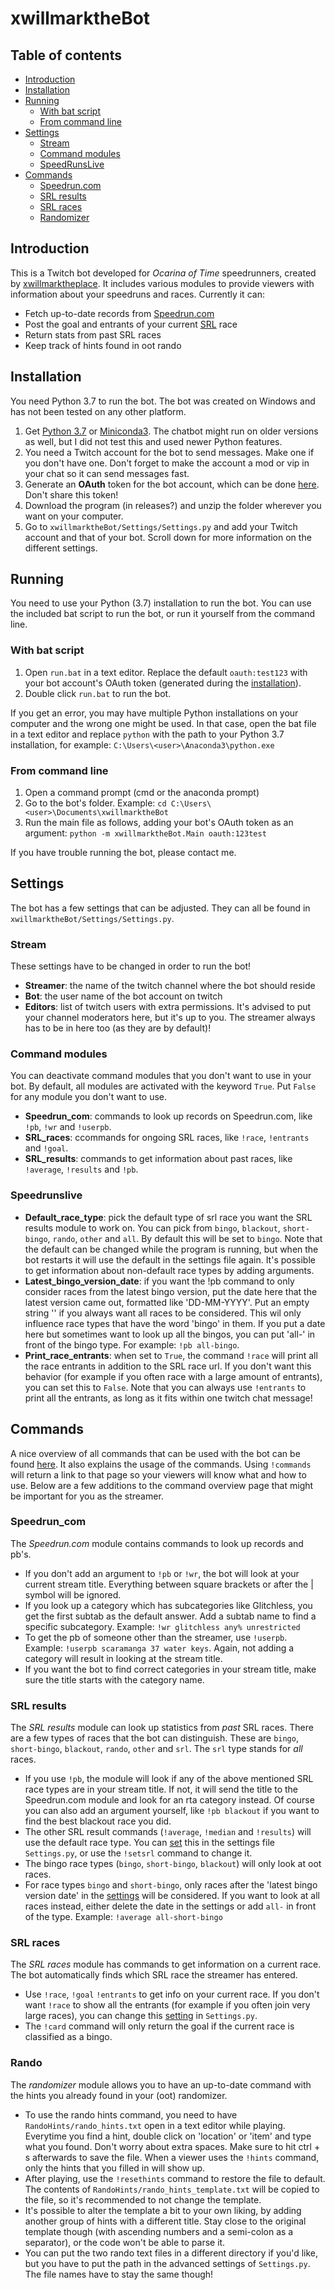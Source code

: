 # xwillmarktheBot

## Table of contents
-   [Introduction](#introduction)
-   [Installation](#installation)
-   [Running](#running)
    - [With bat script](#with-bat-script)
    - [From command line](#from-command-line)
-   [Settings](#settings)
    - [Stream](#stream)
    - [Command modules](#command-modules)
    - [SpeedRunsLive](#speedrunslive)
-   [Commands](#commands)
    - [Speedrun.com](#speedrun_com)
    - [SRL results](#srl-results)
    - [SRL races](#srl-races)
    - [Randomizer](#rando)


## Introduction
This is a Twitch bot developed for *Ocarina of Time* speedrunners, created by [xwillmarktheplace](https://twitch.tv/xwillmarktheplace). It includes various modules to provide viewers with information about your speedruns and races. Currently it can:
* Fetch up-to-date records from [Speedrun.com](https://www.speedrun.com/)
* Post the goal and entrants of your current [SRL](http://www.speedrunslive.com/) race
* Return stats from past SRL races
* Keep track of hints found in oot rando


## Installation
You need Python 3.7 to run the bot. The bot was created on Windows and has not been tested on any other platform.



1. Get [Python 3.7](https://www.python.org/downloads/release/python-370/) or [Miniconda3](https://docs.conda.io/en/latest/miniconda.html). The chatbot might run on older versions as well, but I did not test this and used newer Python features.
2. You need a Twitch account for the bot to send messages. Make one if you don't have one. Don't forget to make the account a mod or vip in your chat so it can send messages fast.
3. Generate an **OAuth** token for the bot account, which can be done [here](https://twitchapps.com/tmi/). Don't share this token!
4. Download the program (in releases?) and unzip the folder wherever you want on your computer.
6. Go to ```xwillmarktheBot/Settings/Settings.py``` and add your Twitch account and that of your bot. Scroll down for more information on the different settings. 

## Running
You need to use your Python (3.7) installation to run the bot. You can use the included bat script to run the bot, or run it yourself from the command line.

### With bat script
1. Open ```run.bat``` in a text editor. Replace the default ```oauth:test123``` with your bot account's OAuth token (generated during the [installation](#installation)).
2. Double click ```run.bat``` to run the bot.

If you get an error, you may have multiple Python installations on your computer and the wrong one might be used. In that case, open the bat file in a text editor and replace ```python``` with the path to your Python 3.7 installation, for example: ```C:\Users\<user>\Anaconda3\python.exe```

### From command line
1. Open a command prompt (cmd or the anaconda prompt)
2. Go to the bot's folder. Example: ```cd C:\Users\<user>\Documents\xwillmarktheBot```
3. Run the main file as follows, adding your bot's OAuth token as an argument: ```python -m xwillmarktheBot.Main oauth:123test``` 

If you have trouble running the bot, please contact me.

## Settings
The bot has a few settings that can be adjusted. They can all be found in ```xwillmarktheBot/Settings/Settings.py```.
### Stream
These settings have to be changed in order to run the bot!
* **Streamer**: the name of the twitch channel where the bot should reside
* **Bot**: the user name of the bot account on twitch
* **Editors**: list of twitch users with extra permissions. It's advised to put your channel moderators here, but it's up to you. The streamer always has to be in here too (as they are by default)!

### Command modules
You can deactivate command modules that you don't want to use in your bot. By default, all modules are activated with the keyword ```True```. Put ```False``` for any module you don't want to use.
* **Speedrun_com**: commands to look up records on Speedrun.com, like ```!pb```, ```!wr``` and ```!userpb```.
* **SRL_races**: ccommands for ongoing SRL races, like ```!race```, ```!entrants``` and ```!goal```.
* **SRL_results**: commands to get information about past races, like ```!average```, ```!results``` and ```!pb```.

### Speedrunslive
* **Default_race_type**: pick the default type of srl race you want the SRL results module to work on. You can pick from ```bingo```, ```blackout```, ```short-bingo```, ```rando```, ```other``` and ```all```. By default this will be set to ```bingo```. Note that the default can be changed while the program is running, but when the bot restarts it will use the default in the settings file again. It's possible to get information about non-default race types by adding arguments.
* **Latest_bingo_version_date**: if you want the !pb command to only consider races from the latest bingo version, put the date here that the latest version came out, formatted like 'DD-MM-YYYY'. Put an empty string '' if you always want all races to be considered. This wil only influence race types that have the word 'bingo' in them. If you put a date here but sometimes want to look up all the bingos, you can put 'all-' in front of the bingo type. For example: ```!pb all-bingo```.
* **Print_race_entrants**: when set to ```True```, the command ```!race``` will print all the race entrants in addition to the SRL race url. If you don't want this behavior (for example if you often race with a large amount of entrants), you can set this to ```False```. Note that you can always use ```!entrants``` to print all the entrants, as long as it fits within one twitch chat message!

## Commands
A nice overview of all commands that can be used with the bot can be found [here](https://xwmtp.github.io/xwillmarktheBot). It also explains the usage of the commands. Using ```!commands``` will return a link to that page so your viewers will know what and how to use. Below are a few additions to the command overview page that might be important for you as the streamer.

### Speedrun_com
The *Speedrun.com* module contains commands to look up records and pb's.
* If you don't add an argument to ```!pb``` or ```!wr```, the bot will look at your current stream title. Everything between square brackets or after the | symbol will be ignored.
* If you look up a category which has subcategories like Glitchless, you get the first subtab as the default answer. Add a subtab name to find a specific subcategory. Example: ```!wr glitchless any% unrestricted```
* To get the pb of someone other than the streamer, use ```!userpb```. Example: ```!userpb scaramanga 37 water keys```. Again, not adding a category will result in looking at the stream title.
* If you want the bot to find correct categories in your stream title, make sure the title starts with the category name.

### SRL results
The *SRL results* module can look up statistics from *past* SRL races. There are a few types of races that the bot can distinguish. These are ```bingo```, ```short-bingo```, ```blackout```, ```rando```, ```other``` and ```srl```. The ```srl``` type stands for *all* races.   
* If you use ```!pb```, the module will look if any of the above mentioned SRL race types are in your stream title. If not, it will send the title to the Speedrun.com module and look for an rta category instead. Of course you can also add an argument yourself, like ```!pb blackout``` if you want to find the best blackout race you did.
* The other SRL result commands (```!average```, ```!median``` and ```!results```) will use the default race type. You can [set](#speedrunslive) this in the settings file ```Settings.py```, or use the ```!setsrl``` command to change it.
* The bingo race types (```bingo```, ```short-bingo```, ```blackout```) will only look at oot races.
* For race types ```bingo``` and ```short-bingo```, only races after the 'latest bingo version date' in the [settings](#speedrunslive) will be considered. If you want to look at all races instead, either delete the date in the settings or add ```all-``` in front of the type. Example: ```!average all-short-bingo```

### SRL races
The *SRL races* module has commands to get information on a current race. The bot automatically finds which SRL race the streamer has entered.
* Use ```!race```, ```!goal``` ```!entrants``` to get info on your current race. If you don't want ```!race``` to show all the entrants (for example if you often join very large races), you can change this [setting](#speedrunslive) in ```Settings.py```.
* The ```!card``` command will only return the goal if the current race is classified as a bingo.


### Rando
The *randomizer* module allows you to have an up-to-date command with the hints you already found in your (oot) randomizer.
* To use the rando hints command, you need to have ```RandoHints/rando_hints.txt``` open in a text editor while playing. Everytime you find a hint, double click on 'location' or 'item' and type what you found. Don't worry about extra spaces. Make sure to hit ctrl + s afterwards to save the file. When a viewer uses the ```!hints``` command, only the hints that you filled in will show up.
* After playing, use the ```!resethints``` command to restore the file to default. The contents of ```RandoHints/rando_hints_template.txt``` will be copied to the file, so it's recommended to not change the template.
* It's possible to alter the template a bit to your own liking, by adding another group of hints with a different title. Stay close to the original template though (with ascending numbers and a semi-colon as a separator), or the code won't be able to parse it.
* You can put the two rando text files in a different directory if you'd like, but you have to put the path in the advanced settings of ```Settings.py```. The file names have to stay the same though!
